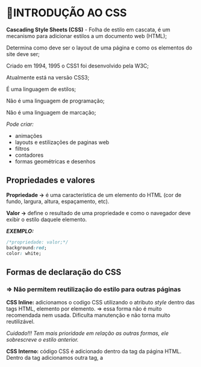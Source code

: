 # 📘INTRODUÇÃO AO CSS

**Cascading Style Sheets (CSS)** - Folha de estilo em cascata, é um mecanismo para adicionar estilos a um documento web (HTML);

Determina como deve ser o layout de uma página e como os elementos do site deve ser;

Criado em 1994, 1995 o CSS1 foi desenvolvido pela W3C;

Atualmente está na versão CSS3;

É uma linguagem de estilos;

Não é uma linguagem de programação;

Não é uma linguagem de marcação;

*Pode criar:*

- animações
- layouts e estilizações de paginas web
- filtros
- contadores
- formas geométricas e desenhos

## Propriedades e valores

**Propriedade →** é uma característica de um elemento do HTML (cor de fundo, largura, altura, espaçamento, etc).

**Valor →** define o resultado de uma propriedade e como o navegador deve exibir o estilo daquele elemento.

***EXEMPLO:***

```css
/*propriedade: valor;*/
background:red;
color: white;
```

## Formas de declaração do CSS

### ⇒ Não permitem reutilização do estilo para outras páginas

**CSS Inline:** adicionamos o codigo CSS utilizando o atributo *style* dentro das tags HTML, elemento por elemento. ⇒ essa forma não é muito recomendada nem usada. Dificulta manutenção e não torna muito reutilizável. 

*Cuidado!!! Tem mais prioridade em relação as outras formas, ele sobrescreve o estilo anterior.*

**CSS Interno:** código CSS é adicionado dentro da tag <head> da página HTML. Dentro da tag <head> adicionamos outra tag, a <style>, e colocamos as regras CSS nessa área.

### ⇒ Permite reutilização do estilo para outras páginas

**CSS Externo:** é criado um arquivo com a extensão .css com todas as regras CSS que queremos aplicar e esse arquivo é referenciado no HTML da página através da tag <link>.

### Depurando o CSS

O debug é uma forma de identificar problemas no código-fonte de uma aplicação e entender seu comportamento.

Abrindo o Dev Tools do Google Chrome:

- segundo botão do mouse → inspecionar;
- CTRL + SHIFT + I
- CTRL + SHIFT + C;
- F12